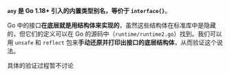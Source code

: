 **`any` 是 Go 1.18+ 引入的内置类型别名，等价于 `interface{}`**。

Go 中的接口**在底层就是用结构体来实现的**，虽然这些结构体在标准库中是隐藏的，但它们的定义可以在 Go 的源码中（`runtime/runtime2.go`）找到。我们可以用 `unsafe` 和 `reflect` 包来**手动还原并打印出接口的底层结构体**，从而验证这个说法。

具体的验证过程暂不讨论